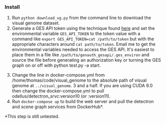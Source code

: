 ### Install
1. Run `python download_vg.py` from the command line to download the visual
genome dataset.
2. Generate a GES API token using the technique found [here](https://github.com/huawei-tomas/genauth_gesapi)
and set the environmental variable `GES_API_TOKEN` to the token value with a 
command like `export GES_API_TOKEN=cat /path/to/token` but with the appropriate characters around `cat path/to/token`. 
Email me to get the environmental variables needed to access the GES API. It's easiest to place them
in a file like `/path/to/genauth_gesapi/.ges_environ` and source the file before
generating an authorization key or turning the GES graph on or off with python test.py -a start.
<!-- 3. Clone https://github.com/huawei-tomas/detectron_service, cd into 
detectron_service, and run 
```
nvidia-docker build -t odellus/detectron_srvc:version10 .
```
to build a local version of the detectron service (having trouble pushing to 
DockerHub because of a known [issue](https://github.com/docker/for-mac/issues/1396).-->  
3. Change the line in docker-compose.yml from /home/thomas/code/visual_genome to the absolute path of visual genome at `../visual_genome`.
3 and a half. If you are using CUDA 9.0 then change the docker-compose.yml to pull odellus/detectron_srvc:version10 (or :version11).
4. Run `docker-compose up` to build the web server and pull the detectron 
and scene graph services from DockerHub*.  

*This step is still untested.
